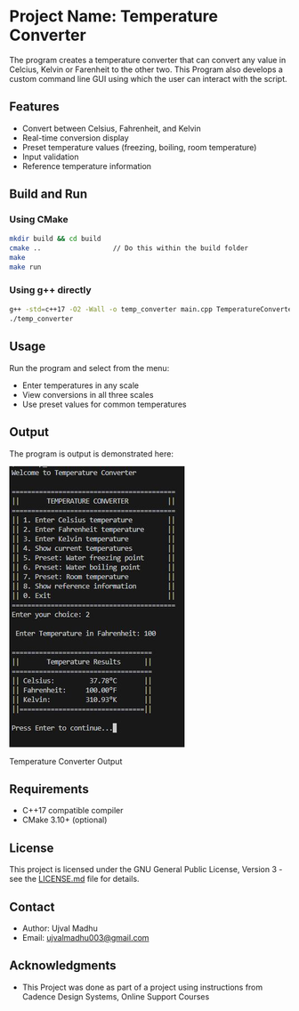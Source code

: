 # Project Name: Temperature Converter

The program creates a temperature converter that can convert any value in Celcius, Kelvin or Farenheit to the other two.
This Program also develops a custom command line GUI using which the user can interact with the script.

## Features

- Convert between Celsius, Fahrenheit, and Kelvin
- Real-time conversion display
- Preset temperature values (freezing, boiling, room temperature)
- Input validation
- Reference temperature information

## Build and Run

### Using CMake
```bash
mkdir build && cd build
cmake ..                  // Do this within the build folder
make
make run
```

### Using g++ directly
```bash
g++ -std=c++17 -O2 -Wall -o temp_converter main.cpp TemperatureConverter.cpp
./temp_converter
```

## Usage

Run the program and select from the menu:
- Enter temperatures in any scale
- View conversions in all three scales
- Use preset values for common temperatures

## Output

The program is output is demonstrated here:

<p>
    <img src = "./Images/Output.JPG"/>
    <figcaption>Temperature Converter Output</figcaption>
</p>

## Requirements

- C++17 compatible compiler
- CMake 3.10+ (optional)

## License

This project is licensed under the GNU General Public License, Version 3 - see the [LICENSE.md](../LICENSE.md) file for details.

## Contact

- Author: Ujval Madhu
- Email: ujvalmadhu003@gmail.com

## Acknowledgments

- This Project was done as part of a project using instructions from Cadence Design Systems, Online Support Courses